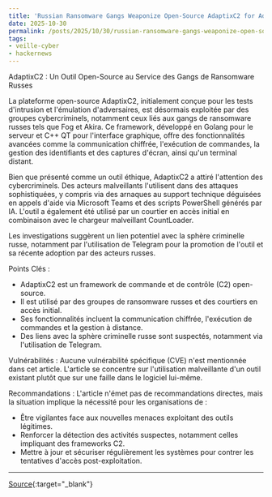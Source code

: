 ```yaml
---
title: 'Russian Ransomware Gangs Weaponize Open-Source AdaptixC2 for Advanced Attacks'
date: 2025-10-30
permalink: /posts/2025/10/30/russian-ransomware-gangs-weaponize-open-source-adaptixc2-for-advanced-attacks/
tags:
- veille-cyber
- hackernews
---
```

AdaptixC2 : Un Outil Open-Source au Service des Gangs de Ransomware Russes

La plateforme open-source AdaptixC2, initialement conçue pour les tests d'intrusion et l'émulation d'adversaires, est désormais exploitée par des groupes cybercriminels, notamment ceux liés aux gangs de ransomware russes tels que Fog et Akira. Ce framework, développé en Golang pour le serveur et C++ QT pour l'interface graphique, offre des fonctionnalités avancées comme la communication chiffrée, l'exécution de commandes, la gestion des identifiants et des captures d'écran, ainsi qu'un terminal distant.

Bien que présenté comme un outil éthique, AdaptixC2 a attiré l'attention des cybercriminels. Des acteurs malveillants l'utilisent dans des attaques sophistiquées, y compris via des arnaques au support technique déguisées en appels d'aide via Microsoft Teams et des scripts PowerShell générés par IA. L'outil a également été utilisé par un courtier en accès initial en combinaison avec le chargeur malveillant CountLoader.

Les investigations suggèrent un lien potentiel avec la sphère criminelle russe, notamment par l'utilisation de Telegram pour la promotion de l'outil et sa récente adoption par des acteurs russes.

Points Clés :
*   AdaptixC2 est un framework de commande et de contrôle (C2) open-source.
*   Il est utilisé par des groupes de ransomware russes et des courtiers en accès initial.
*   Ses fonctionnalités incluent la communication chiffrée, l'exécution de commandes et la gestion à distance.
*   Des liens avec la sphère criminelle russe sont suspectés, notamment via l'utilisation de Telegram.

Vulnérabilités :
Aucune vulnérabilité spécifique (CVE) n'est mentionnée dans cet article. L'article se concentre sur l'utilisation malveillante d'un outil existant plutôt que sur une faille dans le logiciel lui-même.

Recommandations :
L'article n'émet pas de recommandations directes, mais la situation implique la nécessité pour les organisations de :
*   Être vigilantes face aux nouvelles menaces exploitant des outils légitimes.
*   Renforcer la détection des activités suspectes, notamment celles impliquant des frameworks C2.
*   Mettre à jour et sécuriser régulièrement les systèmes pour contrer les tentatives d'accès post-exploitation.

---
[Source](https://thehackernews.com/2025/10/russian-ransomware-gangs-weaponize-open.html){:target="_blank"}
